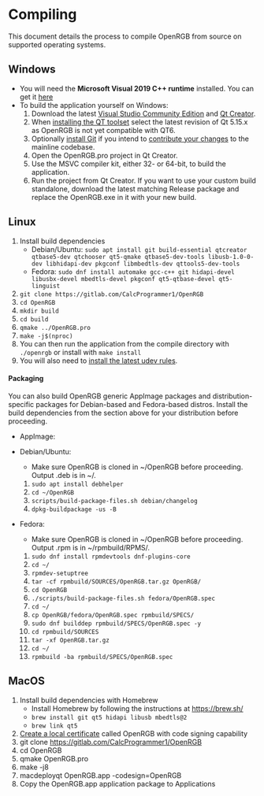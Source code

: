 # Compiling

This document details the process to compile OpenRGB from source on supported operating systems.

## Windows

  *  You will need the **Microsoft Visual 2019 C++ runtime** installed.  You can get it [here](https://support.microsoft.com/en-us/help/2977003/the-latest-supported-visual-c-downloads)
  *  To build the application yourself on Windows:
      1. Download the latest [Visual Studio Community Edition](https://visualstudio.microsoft.com/thank-you-for-downloading-visual-studio-for-cplusplus/?sku=Community) and [Qt Creator](https://www.qt.io/download-thank-you).
      2. When [installing the QT toolset](https://gitlab.com/OpenRGBDevelopers/OpenRGB-Wiki/-/blob/stable/Downloading%20Qt%20and%20building%20OpenRGB.md) select the latest revision of Qt 5.15.x as OpenRGB is not yet compatible with QT6.
      3. Optionally [install Git](https://git-scm.com/download) if you intend to [contribute your changes](https://gitlab.com/CalcProgrammer1/OpenRGB/-/blob/master/CONTRIBUTING.md) to the mainline codebase.
      4. Open the OpenRGB.pro project in Qt Creator.
      5. Use the MSVC compiler kit, either 32- or 64-bit, to build the application.
      6. Run the project from Qt Creator.  If you want to use your custom build standalone, download the latest matching Release package and replace the OpenRGB.exe in it with your new build.

## Linux

  1. Install build dependencies
      - Debian/Ubuntu: `sudo apt install git build-essential qtcreator qtbase5-dev qtchooser qt5-qmake qtbase5-dev-tools libusb-1.0-0-dev libhidapi-dev pkgconf libmbedtls-dev qttools5-dev-tools`
      - Fedora: `sudo dnf install automake gcc-c++ git hidapi-devel libusbx-devel mbedtls-devel pkgconf qt5-qtbase-devel qt5-linguist`
  2. `git clone https://gitlab.com/CalcProgrammer1/OpenRGB`
  3. `cd OpenRGB`
  4. `mkdir build`
  5. `cd build`
  4. `qmake ../OpenRGB.pro`
  5. `make -j$(nproc)`
  6. You can then run the application from the compile directory with `./openrgb` or install with `make install`
  7. You will also need to [install the latest udev rules](UdevRules.md).

#### Packaging

You can also build OpenRGB generic AppImage packages and distribution-specific packages for Debian-based and Fedora-based distros.  Install the build dependencies from the section above for your distribution before proceeding.

  * AppImage:

  * Debian/Ubuntu:
    * Make sure OpenRGB is cloned in ~/OpenRGB before proceeding.  Output .deb is in ~/.
    1. `sudo apt install debhelper`
    2. `cd ~/OpenRGB`
    3. `scripts/build-package-files.sh debian/changelog`
    4. `dpkg-buildpackage -us -B`

  * Fedora:
    * Make sure OpenRGB is cloned in ~/OpenRGB before proceeding.  Output .rpm is in ~/rpmbuild/RPMS/.
    1.  `sudo dnf install rpmdevtools dnf-plugins-core`
    2.  `cd ~/`
    3.  `rpmdev-setuptree`
    4.  `tar -cf rpmbuild/SOURCES/OpenRGB.tar.gz OpenRGB/`
    4.  `cd OpenRGB`
    5.  `./scripts/build-package-files.sh fedora/OpenRGB.spec`
    6.  `cd ~/`
    7.  `cp OpenRGB/fedora/OpenRGB.spec rpmbuild/SPECS/`
    8.  `sudo dnf builddep rpmbuild/SPECS/OpenRGB.spec -y`
    9.  `cd rpmbuild/SOURCES`
    10. `tar -xf OpenRGB.tar.gz`
    11. `cd ~/`
    12. `rpmbuild -ba rpmbuild/SPECS/OpenRGB.spec`

## MacOS

  1. Install build dependencies with Homebrew
      - Install Homebrew by following the instructions at https://brew.sh/
       - `brew install git qt5 hidapi libusb mbedtls@2`
       - `brew link qt5`
  2. [Create a local certificate](https://support.apple.com/guide/keychain-access/create-self-signed-certificates-kyca8916/mac) called OpenRGB with code signing capability
  3. git clone https://gitlab.com/CalcProgrammer1/OpenRGB
  4. cd OpenRGB
  5. qmake OpenRGB.pro
  6. make -j8
  7. macdeployqt OpenRGB.app -codesign=OpenRGB
  8. Copy the OpenRGB.app application package to Applications
